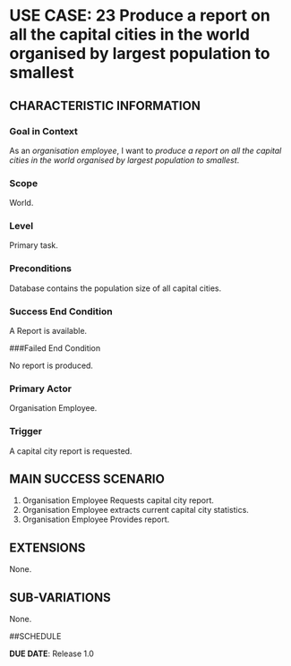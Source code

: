 # USE CASE: 23 Produce a report on all the capital cities in the world organised by largest population to smallest

## CHARACTERISTIC INFORMATION

### Goal in Context

As an *organisation employee*, I want to *produce a report on all the capital cities in the world organised by largest population to smallest*.

### Scope

World.

### Level

Primary task.

### Preconditions

Database contains the population size of all capital cities.

### Success End Condition

A Report is available.

###Failed End Condition

No report is produced.

### Primary Actor

Organisation Employee.

### Trigger

A capital city report is requested.

## MAIN SUCCESS SCENARIO

1. Organisation Employee Requests capital city report.
2. Organisation Employee extracts current capital city statistics.
3. Organisation Employee Provides report.

## EXTENSIONS

None.

## SUB-VARIATIONS

None.

##SCHEDULE

**DUE DATE**: Release 1.0